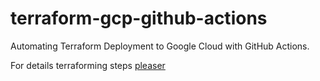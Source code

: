 # terraform-gcp-github-actions
Automating Terraform Deployment to Google Cloud with GitHub Actions.

For details terraforming steps [pleaser](https://medium.com/@vikramshinde/automating-terraform-deployment-to-google-cloud-with-github-actions-17516c4fb2e5)
